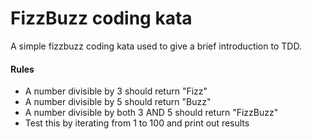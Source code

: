 # FizzBuzz coding kata
A simple fizzbuzz coding kata used to give a brief introduction to TDD.

#### Rules
* A number divisible by 3 should return "Fizz"
* A number divisible by 5 should return "Buzz"
* A number divisible by both 3 AND 5 should return "FizzBuzz"
* Test this by iterating from 1 to 100 and print out results
